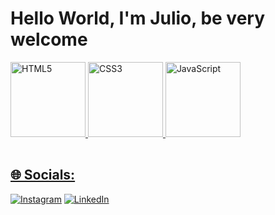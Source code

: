 # Hello World, I'm Julio, be very welcome

<table>
  <a href="https://github.com/Julio25ED">
   
  <img src="https://img.icons8.com/color/2x/html-5.png" width="120" alt="HTML5">
  
  <img src="https://img.icons8.com/color/2x/css3.png" width="120" alt="CSS3">
  
  <img src="https://img.icons8.com/nolan/2x/javascript.png" width="120" alt="JavaScript">
</table>

## 🌐 Socials:
[![Instagram](https://img.shields.io/badge/Instagram-%23E4405F.svg?logo=Instagram&logoColor=white)](https://instagram.com/Jdesz_) [![LinkedIn](https://img.shields.io/badge/LinkedIn-%230077B5.svg?logo=linkedin&logoColor=white)](https://linkedin.com/in/juliodev25) 




